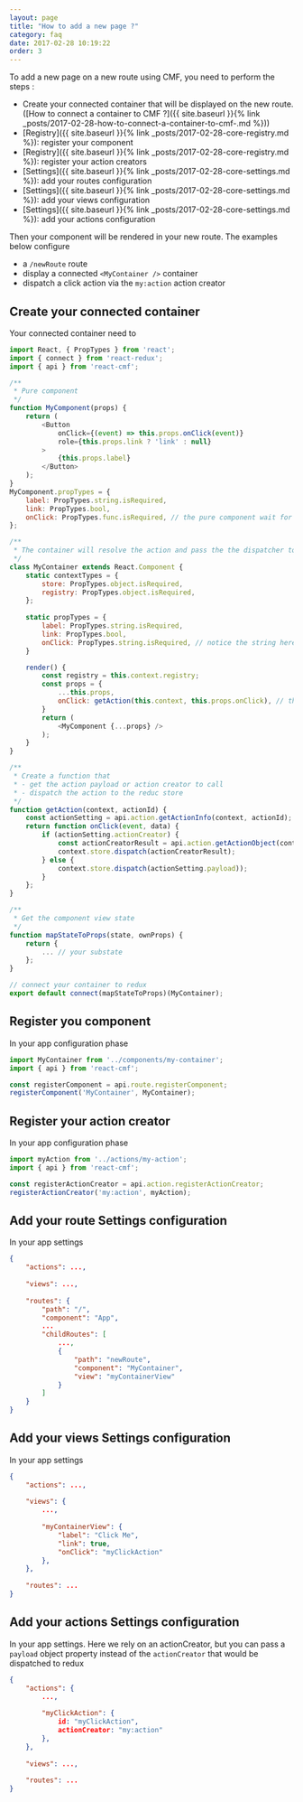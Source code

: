 ```yaml
---
layout: page
title: "How to add a new page ?"
category: faq
date: 2017-02-28 10:19:22
order: 3
---
```


To add a new page on a new route using CMF, you need to perform the steps : 
* Create your connected container that will be displayed on the new route. ([How to connect a container to CMF ?]({{ site.baseurl }}{% link _posts/2017-02-28-how-to-connect-a-container-to-cmf-.md %}))
* [Registry]({{ site.baseurl }}{% link _posts/2017-02-28-core-registry.md %}): register your component
* [Registry]({{ site.baseurl }}{% link _posts/2017-02-28-core-registry.md %}): register your action creators
* [Settings]({{ site.baseurl }}{% link _posts/2017-02-28-core-settings.md %}): add your routes configuration
* [Settings]({{ site.baseurl }}{% link _posts/2017-02-28-core-settings.md %}): add your views configuration
* [Settings]({{ site.baseurl }}{% link _posts/2017-02-28-core-settings.md %}): add your actions configuration

Then your component will be rendered in your new route.
The examples below configure 
* a `/newRoute` route
* display a connected `<MyContainer />` container
* dispatch a click action via the `my:action` action creator 

## Create your connected container

Your connected container need to

```javascript
import React, { PropTypes } from 'react';
import { connect } from 'react-redux';
import { api } from 'react-cmf';

/**
 * Pure component
 */
function MyComponent(props) {
    return (
        <Button
            onClick={(event) => this.props.onClick(event)}
            role={this.props.link ? 'link' : null}
        >
            {this.props.label}
        </Button>
    );
}
MyComponent.propTypes = {
    label: PropTypes.string.isRequired,
    link: PropTypes.bool,
    onClick: PropTypes.func.isRequired, // the pure component wait for the dispatch action
};

/**
 * The container will resolve the action and pass the the dispatcher to the pure component
 */
class MyContainer extends React.Component {
    static contextTypes = {
        store: PropTypes.object.isRequired,
        registry: PropTypes.object.isRequired,
    };
    
    static propTypes = {
        label: PropTypes.string.isRequired,
        link: PropTypes.bool,
        onClick: PropTypes.string.isRequired, // notice the string here, it's the action id that the container will resolve
    }

    render() {
        const registry = this.context.registry;
        const props = {
            ...this.props,
            onClick: getAction(this.context, this.props.onClick), // the context is available, containing the registry
        }
        return (
            <MyComponent {...props} />
        );
    }
}

/**
 * Create a function that
 * - get the action payload or action creator to call
 * - dispatch the action to the reduc store
 */
function getAction(context, actionId) {
    const actionSetting = api.action.getActionInfo(context, actionId);
    return function onClick(event, data) {
        if (actionSetting.actionCreator) {
            const actionCreatorResult = api.action.getActionObject(context, actionSetting.id, event, data);
            context.store.dispatch(actionCreatorResult);
        } else {
            context.store.dispatch(actionSetting.payload));
        }
    };
}

/**
 * Get the component view state
 */
function mapStateToProps(state, ownProps) {
    return {
        ... // your substate
    };
}

// connect your container to redux
export default connect(mapStateToProps)(MyContainer);
```

## Register you component

In your app configuration phase
 
```javascript
import MyContainer from '../components/my-container';
import { api } from 'react-cmf';

const registerComponent = api.route.registerComponent;
registerComponent('MyContainer', MyContainer);
```

## Register your action creator

In your app configuration phase

```javascript
import myAction from '../actions/my-action';
import { api } from 'react-cmf';

const registerActionCreator = api.action.registerActionCreator;
registerActionCreator('my:action', myAction);
```

## Add your route Settings configuration

In your app settings

```json
{
    "actions": ...,
    
    "views": ...,
    
    "routes": {
        "path": "/",
        "component": "App",
        ...
        "childRoutes": [
            ...,
            {
                "path": "newRoute",
                "component": "MyContainer",
                "view": "myContainerView"
            }
        ]
    }
}
```

## Add your views Settings configuration

In your app settings

```json
{
    "actions": ...,
    
    "views": {
        ...,
        
        "myContainerView": {
            "label": "Click Me",
            "link": true,
            "onClick": "myClickAction"
        },
    },
    
    "routes": ...
}
```

## Add your actions Settings configuration

In your app settings. Here we rely on an actionCreator, but you can pass a `payload` object property instead of the `actionCreator` that would be dispatched to redux

```json
{
    "actions": {
        ...,
        
        "myClickAction": {
            id: "myClickAction",
            actionCreator: "my:action"
        },
    },
    
    "views": ...,
    
    "routes": ...
}
```
